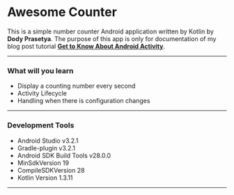 # Awesome Counter

This is a simple number counter Android application written by Kotlin by **Dody Prasetya**. The purpose of this app is only for documentation of my blog post tutorial [**Get to Know About Android Activity**](https://thesimplycoder.com/67/get-to-know-about-android-activity/).

--------------------
### What will you learn ###

* Display a counting number every second
* Activity Lifecycle
* Handling when there is configuration changes

--------------------
### Development Tools ###

* Android Studio v3.2.1
* Gradle-plugin v3.2.1
* Android SDK Build Tools v28.0.0
* MinSdkVersion 19
* CompileSDKVersion 28
* Kotlin Version 1.3.11

--------------------
